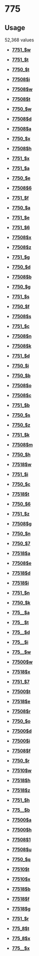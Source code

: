 # 775

## Usage

52,368 values

-   **[7751\_$w](../../tags/775/7751_w-1.md)**  

-   **[7751\_$t](../../tags/775/7751_t-2.md)**  

-   **[7750\_$t](../../tags/775/7750_t-3.md)**  

-   **[77508$i](../../tags/775/77508i-4.md)**  

-   **[77508$w](../../tags/775/77508w-5.md)**  

-   **[77508$t](../../tags/775/77508t-6.md)**  

-   **[7750\_$w](../../tags/775/7750_w-7.md)**  

-   **[77508$d](../../tags/775/77508d-8.md)**  

-   **[77508$a](../../tags/775/77508a-9.md)**  

-   **[7750\_$x](../../tags/775/7750_x-10.md)**  

-   **[77508$h](../../tags/775/77508h-11.md)**  

-   **[7751\_$x](../../tags/775/7751_x-12.md)**  

-   **[7751\_$a](../../tags/775/7751_a-13.md)**  

-   **[7750\_$e](../../tags/775/7750_e-14.md)**  

-   **[77508$6](../../tags/775/775086-15.md)**  

-   **[7751\_$f](../../tags/775/7751_f-16.md)**  

-   **[7750\_$a](../../tags/775/7750_a-17.md)**  

-   **[7751\_$e](../../tags/775/7751_e-18.md)**  

-   **[7751\_$6](../../tags/775/7751_6-19.md)**  

-   **[77508$x](../../tags/775/77508x-20.md)**  

-   **[77508$z](../../tags/775/77508z-21.md)**  

-   **[7751\_$g](../../tags/775/7751_g-22.md)**  

-   **[7750\_$d](../../tags/775/7750_d-23.md)**  

-   **[77508$b](../../tags/775/77508b-24.md)**  

-   **[7750\_$g](../../tags/775/7750_g-25.md)**  

-   **[7751\_$s](../../tags/775/7751_s-26.md)**  

-   **[7750\_$f](../../tags/775/7750_f-27.md)**  

-   **[77508$s](../../tags/775/77508s-28.md)**  

-   **[7751\_$c](../../tags/775/7751_c-29.md)**  

-   **[77508$n](../../tags/775/77508n-30.md)**  

-   **[77508$k](../../tags/775/77508k-31.md)**  

-   **[7751\_$d](../../tags/775/7751_d-32.md)**  

-   **[7750\_$i](../../tags/775/7750_i-33.md)**  

-   **[7750\_$b](../../tags/775/7750_b-34.md)**  

-   **[77508$o](../../tags/775/77508o-35.md)**  

-   **[77508$c](../../tags/775/77508c-36.md)**  

-   **[7751\_$b](../../tags/775/7751_b-37.md)**  

-   **[7750\_$s](../../tags/775/7750_s-38.md)**  

-   **[7750\_$z](../../tags/775/7750_z-39.md)**  

-   **[7751\_$k](../../tags/775/7751_k-40.md)**  

-   **[77508$m](../../tags/775/77508m-41.md)**  

-   **[7750\_$h](../../tags/775/7750_h-42.md)**  

-   **[77518$w](../../tags/775/77518w-43.md)**  

-   **[7751\_$i](../../tags/775/7751_i-44.md)**  

-   **[7750\_$c](../../tags/775/7750_c-45.md)**  

-   **[77518$t](../../tags/775/77518t-46.md)**  

-   **[7750\_$6](../../tags/775/7750_6-47.md)**  

-   **[7751\_$z](../../tags/775/7751_z-48.md)**  

-   **[77508$g](../../tags/775/77508g-49.md)**  

-   **[7750\_$n](../../tags/775/7750_n-50.md)**  

-   **[7750\_$7](../../tags/775/7750_7-51.md)**  

-   **[77518$a](../../tags/775/77518a-52.md)**  

-   **[77508$e](../../tags/775/77508e-53.md)**  

-   **[77518$d](../../tags/775/77518d-54.md)**  

-   **[77518$i](../../tags/775/77518i-55.md)**  

-   **[7751\_$n](../../tags/775/7751_n-56.md)**  

-   **[7750\_$k](../../tags/775/7750_k-57.md)**  

-   **[775\_\_$a](../../tags/775/775__a-58.md)**  

-   **[775\_\_$t](../../tags/775/775__t-59.md)**  

-   **[775\_\_$d](../../tags/775/775__d-60.md)**  

-   **[775\_\_$i](../../tags/775/775__i-61.md)**  

-   **[775\_\_$w](../../tags/775/775__w-62.md)**  

-   **[77500$w](../../tags/775/77500w-63.md)**  

-   **[77518$x](../../tags/775/77518x-64.md)**  

-   **[7751\_$7](../../tags/775/7751_7-65.md)**  

-   **[77500$t](../../tags/775/77500t-66.md)**  

-   **[77518$e](../../tags/775/77518e-67.md)**  

-   **[77508$r](../../tags/775/77508r-68.md)**  

-   **[7750\_$o](../../tags/775/7750_o-69.md)**  

-   **[77500$d](../../tags/775/77500d-70.md)**  

-   **[77500$i](../../tags/775/77500i-71.md)**  

-   **[77508$f](../../tags/775/77508f-72.md)**  

-   **[7750\_$r](../../tags/775/7750_r-73.md)**  

-   **[77510$w](../../tags/775/77510w-74.md)**  

-   **[77518$h](../../tags/775/77518h-75.md)**  

-   **[77518$z](../../tags/775/77518z-76.md)**  

-   **[7751\_$h](../../tags/775/7751_h-77.md)**  

-   **[775\_\_$b](../../tags/775/775__b-78.md)**  

-   **[77500$a](../../tags/775/77500a-79.md)**  

-   **[77500$h](../../tags/775/77500h-80.md)**  

-   **[77508$1](../../tags/775/775081-81.md)**  

-   **[77508$u](../../tags/775/77508u-82.md)**  

-   **[7750\_$q](../../tags/775/7750_q-83.md)**  

-   **[77510$t](../../tags/775/77510t-84.md)**  

-   **[77510$x](../../tags/775/77510x-85.md)**  

-   **[77518$b](../../tags/775/77518b-86.md)**  

-   **[77518$f](../../tags/775/77518f-87.md)**  

-   **[77518$g](../../tags/775/77518g-88.md)**  

-   **[7751\_$r](../../tags/775/7751_r-89.md)**  

-   **[775\_8$t](../../tags/775/775_8t-90.md)**  

-   **[775\_8$x](../../tags/775/775_8x-91.md)**  

-   **[775\_\_$x](../../tags/775/775__x-92.md)**  


